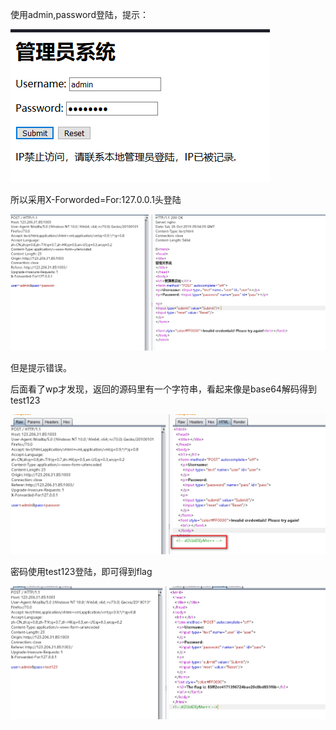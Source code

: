 使用admin,password登陆，提示：

![](https://raw.githubusercontent.com/h1iba1/h1iba1.github.io/refs/heads/master/_posts/CTF/CTFwriteup/bugku/images/EA7963CF57AF47169C457FCA6A7F0198clipboard.png)

所以采用X-Forworded=For:127.0.0.1头登陆

![](https://raw.githubusercontent.com/h1iba1/h1iba1.github.io/refs/heads/master/_posts/CTF/CTFwriteup/bugku/images/1D67BE0CC9024B479E5C1C4571B2AC32clipboard.png)

但是提示错误。

后面看了wp才发现，返回的源码里有一个字符串，看起来像是base64解码得到test123

![](https://raw.githubusercontent.com/h1iba1/h1iba1.github.io/refs/heads/master/_posts/CTF/CTFwriteup/bugku/images/1C866BFC3A934CDBA20AE0A2916A7970clipboard.png)



密码使用test123登陆，即可得到flag

![](https://raw.githubusercontent.com/h1iba1/h1iba1.github.io/refs/heads/master/_posts/CTF/CTFwriteup/bugku/images/3ECC1908E5A648D490D6A59BA7C7EBB9clipboard.png)

